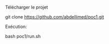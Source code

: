 Télécharger le projet

git clone https://github.com/abdellimed/poc1.git  

Exécution:

bash poc1/run.sh

